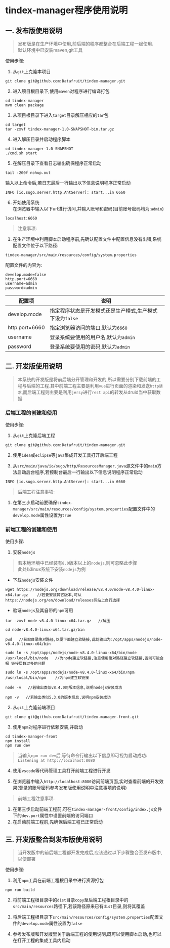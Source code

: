 # tindex-manager程序使用说明

## 一. 发布版使用说明
> 发布版是在生产环境中使用,前后端的程序都整合在后端工程一起使用.  
默认环境中已安装maven,git工具

使用步骤:  
1. 从`git`上克隆本项目
```shell
git clone git@github.com:Datafruit/tindex-manager.git
```
2. 进入项目根目录下,使用`maven`对程序进行编译打包
```shell
cd tindex-manager
mvn clean package
```
3. 从项目根目录下进入`target`目录解压相应的`tar`包
```
cd target
tar -zxvf tindex-manager-1.0-SNAPSHOT-bin.tar.gz 
```

4. 进入解压目录并启动程序脚本
```
cd tindex-manager-1.0-SNAPSHOT
./cmd.sh start
```
5. 在解压目录下查看日志输出确保程序正常启动
```
tail -200f nohup.out 
```
输入以上命令后,若日志最后一行输出以下信息说明程序正常启动
``` 
INFO [io.sugo.server.http.AntServer]: start...in 6660
```
6. 开始使用系统   
在浏览器中输入以下url进行访问,并输入账号和密码(目前账号密码均为:`admin`)
```
localhost:6660
```

>注意事项:
1. 在生产环境中利用脚本启动程序前,先确认配置文件中配置信息没有出错,系统配置文件位于以下路径:
```
tindex-manager/src/main/resources/config/system.properties
```
配置文件的内容为:
```
develop.mode=false
http.port=6660
username=admin
password=admin
```

配置项 | 说明
--- | ---
develop.mode | 指定程序状态是开发模式还是生产模式,生产模式下设为`false`
http.port=6660 | 指定浏览器访问的端口,默认为`6660`
username | 登录系统要使用的用户名,默认为`admin`
password | 登录系统要使用的密码,默认为`admin`



## 二. 开发版使用说明
>本系统的开发版是将前后端分开管理和开发的,所以需要分别下载前端的工程与后端的工程.其中前端工程主要是利用`vue`进行页面的渲染和发送`http请求`,而后端工程则主要是利用`jersy`进行`rest api`的转发从druid当中获取数据.


### 后端工程的创建和使用

使用步骤:  
1. 从`git`上克隆后端工程
```shell
git clone git@github.com:Datafruit/tindex-manager.git
```

2. 使用`idea`或`eclipse`等`java`集成开发工具打开后端工程

3. 从`src/main/java/io/sugo/http/ResourcesManager.java`源文件中的`main`方法启动后台程序,若控制台最后一行输出以下信息说明程序正常启动
``` 
INFO [io.sugo.server.http.AntServer]: start...in 6660
```
>后端工程注意事项:    
1. 在第三步启动前要确保`tindex-manager/src/main/resources/config/system.properties`配置文件中的`develop.mode`属性设置为`true`   


### 前端工程的创建和使用

使用步骤:

1. 安装`nodejs`
>若本地环境中已经装有`8.0`版本以上的`nodejs`,则可忽略此步骤   
此处以linux系统下安装`nodejs`为例

- 下载`nodejs`安装文件   
```
wget https://nodejs.org/download/release/v8.4.0/node-v8.4.0-linux-x64.tar.gz    //若要安装其它版本,可从https://nodejs.org/en/download/releases网站上自行选择
```

- 验证`nodejs`及其自带的`npm`可用
```
tar -zxvf node-v8.4.0-linux-x64.tar.gz   //解压

cd node-v8.4.0-linux-x64.tar.gz/bin   

pwd   //获取目录绝对路径,以便下面建立软链接,此处输出为:/opt/apps/nodejs/node-v8.4.0-linux-x64/bin   

sudo ln -s /opt/apps/nodejs/node-v8.4.0-linux-x64/bin/node /usr/local/bin/node   //为node建立软链接,注意使用绝对路径建立软链接,否则可能会报 链接层数过多的问题

sudo ln -s /opt/apps/nodejs/node-v8.4.0-linux-x64/bin/npm /usr/local/bin/npm    //为npm建立软链接

node -v   //若输出类似v8.4.0的版本信息,说明nodejs安装成功

npm -v   //若输出类似5.3.0的版本信息,说明npm安装成功
```

2. 从`git`上克隆前端项目
```
git clone git@github.com:Datafruit/tindex-manager-front.git
```

3. 使用`npm`对程序进行依赖安装,并启动
```
cd tindex-manager-front
npm install
npm run dev
```
>当输入`npm run dev`后,等待命令行输出以下信息即可视为启动成功:  
`Listening at http://localhost:8080`

4. 使用`vscode`等代码管理工具打开前端工程进行开发

5. 在浏览器中输入`http://localhost:8080`访问前端页面,实时查看前端的开发效果(登录的账号密码参考发布版使用说明中注意事项的说明)

>前端工程注意事项:  
1. 在第三步启动前端工程前,可在`tindex-manager-front/config/index.js`文件下的`dev.port`属性中设置前端的访问端口
2. 在启动前端工程前,先确保后端工程已正常启动





## 三. 开发版整合到发布版使用说明
>当开发版中的前后端工程都开发完成后,应该通过以下步骤整合至发布版中,以便部署

使用步骤:
1. 利用`npm`工具在前端工程根目录中进行资源打包
```
npm run build
```

2. 将前端工程根目录中的`dist`目录`copy`至后端工程根目录中的`src/main/resources`路径下,若该路径原来已有`dist`目录,则将其覆盖

3. 将后端工程根目录下`src/main/resources/config/system.properties`配置文件的`develop.mode`属性设置为`false`

4. 参考发布版和开发版里关于后端工程的使用说明,既可以使用脚本启动,也可以在打开工程的集成工具内启动



